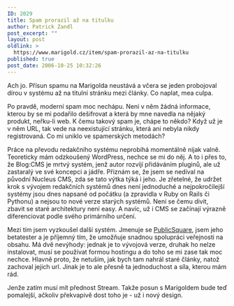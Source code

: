 ```yaml
---
ID: 2029
title: Spam prorazil až na titulku
author: Patrick Zandl
post_excerpt: ""
layout: post
oldlink: >
  https://www.marigold.cz/item/spam-prorazil-az-na-titulku
published: true
post_date: 2006-10-25 10:32:26
---
```

<texy><p>Ach jo. Přísun spamu na Marigolda neustává a včera se jeden probojoval dírou v systému až na titulní stránku mezi články. Co naplat, mea culpa. </p>

<p>Po pravdě, moderní spam moc nechápu. Není v něm žádná informace, kterou by se mi podařilo dešifrovat a která by mne navedla na nějaký produkt, neřku-li web. K čemu takový spam je, chápe to někdo? Když už je v něm URL, tak vede na neexistující stránku, která ani nebyla nikdy registrovaná. Co mi uniklo ve spamerských metodách?</p>

<p>Práce na převodu redakčního systému neprobíhá momentálně nijak valně. Teoreticky mám odzkoušený WordPress, nechce se mi do něj. A to i přes to, že Blog:CMS je mrtvý systém, jenž autor rozvíjí přidáváním pluginů, ale už zastaralý ve své koncepci a jádře. Přiznám se, že jsem se nedíval na původní Nucleus CMS, zda se tato výtka týká i jeho. Je zřetelné, že udržet krok s vývojem redakčních systémů dnes není jednoduché a nejpokročilejší systémy jsou dnes napsané od počátku (a zpravidla v Ruby on Rails či Pythonu) a nejsou to nové verze starých systémů. Není se čemu divit, zbavit se staré architektury není easy. A navíc, už i CMS se začínají výrazně diferenciovat podle svého primárního určení. </p>

<p>Mezi tím jsem vyzkoušel další systém. Jmenuje se <a href="http://www.boxesandarrows.com/">PublicSquare</a>, jsem jeho betatester a je příjemný tím, že umožňuje snadnou spolupráci veřejnosti na obsahu. Má dvě nevýhody: jednak je to vývojová verze, druhak ho nelze instalovat, musí se používat formou hostingu a do toho se mi zase tak moc nechce. Hlavně proto, že netuším, jak bych tam nahrál staré články, natož zachoval jejich url. Jinak je to ale přesně ta jednoduchost a síla, kterou mám rád. </p>

<p>Jenže zatím musí mít přednost Stream. Takže posun s Marigoldem bude teď pomalejší, ačkoliv překvapivě dost toho je - už i nový design.
</p>
